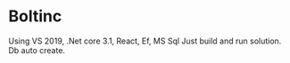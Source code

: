 # Boltinc
Using VS 2019, .Net core 3.1, React, Ef, MS Sql
Just build and run solution. Db auto create.
